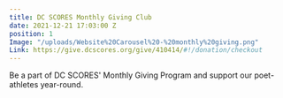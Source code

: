 ```yaml
---
title: DC SCORES Monthly Giving Club
date: 2021-12-21 17:03:00 Z
position: 1
Image: "/uploads/Website%20Carousel%20-%20monthly%20giving.png"
Link: https://give.dcscores.org/give/410414/#!/donation/checkout
---
```


Be a part of DC SCORES' Monthly Giving Program and support our poet-athletes year-round.
